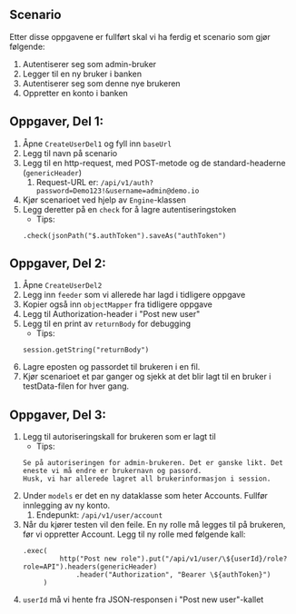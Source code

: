 ## Scenario
Etter disse oppgavene er fullført skal vi ha ferdig et scenario som gjør følgende:
1. Autentiserer seg som admin-bruker
2. Legger til en ny bruker i banken
3. Autentiserer seg som denne nye brukeren
4. Oppretter en konto i banken

## Oppgaver, Del 1:
1. Åpne `CreateUserDel1` og fyll inn `baseUrl`
2. Legg til navn på scenario
3. Legg til en http-request, med POST-metode og de standard-headerne (`genericHeader`)
   1. Request-URL er: `/api/v1/auth?password=Demo123!&username=admin@demo.io`
4. Kjør scenarioet ved hjelp av `Engine`-klassen
5. Legg deretter på en `check` for å lagre autentiseringstoken
    - Tips:
   ```
   .check(jsonPath("$.authToken").saveAs("authToken")
   ```

## Oppgaver, Del 2:
1. Åpne `CreateUserDel2`
2. Legg inn `feeder` som vi allerede har lagd i tidligere oppgave
3. Kopier også inn `objectMapper` fra tidligere oppgave
4. Legg til Authorization-header i "Post new user"
5. Legg til en print av `returnBody` for debugging
   - Tips:
   ```
   session.getString("returnBody")
   ```
6. Lagre eposten og passordet til brukeren i en fil.
7. Kjør scenarioet et par ganger og sjekk at det blir lagt til en bruker i testData-filen for hver gang.

## Oppgaver, Del 3:
1. Legg til autoriseringskall for brukeren som er lagt til
   - Tips: 
   ```
   Se på autoriseringen for admin-brukeren. Det er ganske likt. Det eneste vi må endre er brukernavn og passord.
   Husk, vi har allerede lagret all brukerinformasjon i session.
   ```
2. Under `models` er det en ny dataklasse som heter Accounts. Fullfør innlegging av ny konto. 
   1. Endepunkt: `/api/v1/user/account`
3. Når du kjører testen vil den feile. En ny rolle må legges til på brukeren, før vi oppretter Account.
   Legg til ny rolle med følgende kall:
   ```
   .exec(
            http("Post new role").put("/api/v1/user/\${userId}/role?role=API").headers(genericHeader)
                .header("Authorization", "Bearer \${authToken}")
        )
   ```
4. `userId` må vi hente fra JSON-responsen i "Post new user"-kallet

